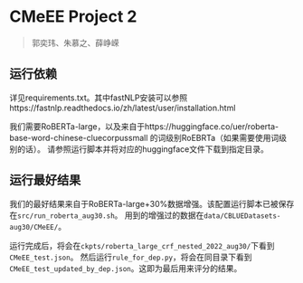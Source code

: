 # CMeEE Project 2
> 郭奕玮、朱慕之、薛峥嵘
## 运行依赖
详见requirements.txt。其中fastNLP安装可以参照https://fastnlp.readthedocs.io/zh/latest/user/installation.html

我们需要RoBERTa-large，以及来自于https://huggingface.co/uer/roberta-base-word-chinese-cluecorpussmall 的词级别RoEBRTa（如果需要使用词级别的话）。
请参照运行脚本并将对应的huggingface文件下载到指定目录。

## 运行最好结果
我们的最好结果来自于RoBERTa-large+30%数据增强。该配置运行脚本已被保存在`src/run_roberta_aug30.sh`。
用到的增强过的数据在`data/CBLUEDatasets-aug30/CMeEE/`。

运行完成后，将会在`ckpts/roberta_large_crf_nested_2022_aug30/`下看到`CMeEE_test.json`。
然后运行`rule_for_dep.py`，将会在同目录下看到`CMeEE_test_updated_by_dep.json`。这即为最后用来评分的结果。
